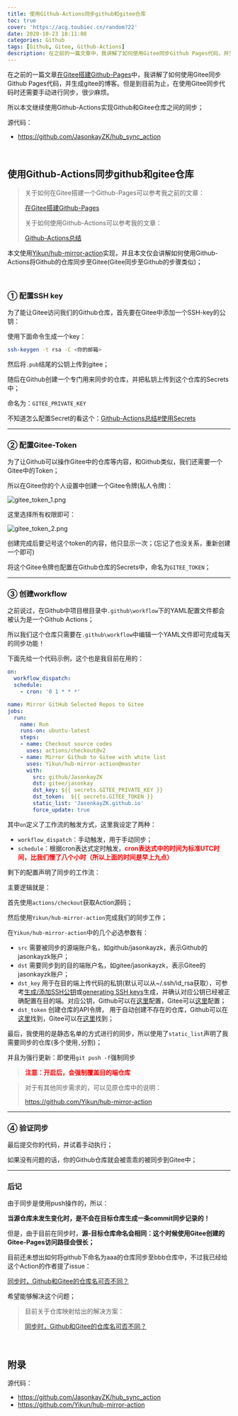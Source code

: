 ```yaml
---
title: 使用Github-Actions同步github和gitee仓库
toc: true
cover: 'https://acg.toubiec.cn/random?22'
date: 2020-10-23 18:11:08
categories: Github
tags: [Github, Gitee, Github-Actions]
description: 在之前的一篇文章中，我讲解了如何使用Gitee同步Github Pages代码，并生成gitee的博客。但是到目前为止，在使用Gitee同步代码时还需要手动进行同步，很少麻烦。所以本文继续使用Github-Actions实现Github和Gitee仓库之间的同步；
---
```


在之前的一篇文章[在Gitee搭建Github-Pages](https://jasonkayzk.github.io/2020/09/18/在Gitee搭建Github-Pages/)中，我讲解了如何使用Gitee同步Github Pages代码，并生成gitee的博客。但是到目前为止，在使用Gitee同步代码时还需要手动进行同步，很少麻烦。

所以本文继续使用Github-Actions实现Github和Gitee仓库之间的同步；

源代码：

-   https://github.com/JasonkayZK/hub_sync_action

<br/>

<!--more-->

## 使用Github-Actions同步github和gitee仓库

>   关于如何在Gitee搭建一个Github-Pages可以参考我之前的文章：
>
>   [在Gitee搭建Github-Pages](https://jasonkayzk.github.io/2020/09/18/在Gitee搭建Github-Pages/)
>
>   关于如何使用Github-Actions可以参考我的文章：
>
>   [Github-Actions总结](https://jasonkayzk.github.io/2020/08/28/Github-Actions总结/)

本文使用[Yikun/hub-mirror-action](https://github.com/Yikun/hub-mirror-action)实现，并且本文仅会讲解如何使用Github-Actions将Github的仓库同步至Gitee(Gitee同步至Github的步骤类似)；

<br/>

### **① 配置SSH key**

为了能让Gitee访问我们的Github仓库，首先要在Gitee中添加一个SSH-key的公钥：

使用下面命令生成一个key：

```bash
ssh-keygen -t rsa -C <你的邮箱>
```

然后将`.pub`结尾的公钥上传到gitee；

随后在Github创建一个专门用来同步的仓库，并把私钥上传到这个仓库的Secrets中；

命名为：`GITEE_PRIVATE_KEY`

不知道怎么配置Secret的看这个：[Github-Actions总结#使用Secrets](https://jasonkayzk.github.io/2020/08/28/Github-Actions总结/#使用Secrets)

****

### **② 配置Gitee-Token**

为了让Github可以操作Gitee中的仓库等内容，和Github类似，我们还需要一个Gitee中的Token；

所以在Gitee你的个人设置中创建一个Gitee令牌(私人令牌)：

![gitee_token_1.png](https://cdn.jsdelivr.net/gh/jasonkayzk/blog_static@master/images/gitee_token_1.png)

这里选择所有权限即可：

![gitee_token_2.png](https://cdn.jsdelivr.net/gh/jasonkayzk/blog_static@master/images/gitee_token_2.png)

创建完成后要记号这个token的内容，他只显示一次；(忘记了也没关系，重新创建一个即可)

将这个Gitee令牌也配置在Github仓库的Secrets中，命名为`GITEE_TOKEN`；

****

### **③ 创建workflow**

之前说过，在Github中项目根目录中`.github\workflow`下的YAML配置文件都会被认为是一个Github Actions；

所以我们这个仓库只需要在`.github\workflow`中编辑一个YAML文件即可完成每天的同步功能！

下面先给一个代码示例，这个也是我目前在用的：

```yaml
on:
  workflow_dispatch:
  schedule:
    - cron: '0 1 * * *'

name: Mirror GitHub Selected Repos to Gitee
jobs:
  run:
    name: Run
    runs-on: ubuntu-latest
    steps:
    - name: Checkout source codes
      uses: actions/checkout@v2
    - name: Mirror Github to Gitee with white list
      uses: Yikun/hub-mirror-action@master
      with:
        src: github/JasonkayZK
        dst: gitee/jasonkay
        dst_key: ${{ secrets.GITEE_PRIVATE_KEY }}
        dst_token:  ${{ secrets.GITEE_TOKEN }}
        static_list: 'JasonkayZK.github.io'
        force_update: true
```

其中`on`定义了工作流的触发方式，这里我设定了两种：

-   `workflow_dispatch`：手动触发，用于手动同步；
-   `schedule`：根据cron表达式定时触发，<font color="#f00">**cron表达式中的时间为标准UTC时间，比我们慢了八个小时（所以上面的时间是早上九点）**</font>

剩下的配置声明了同步的工作流：

主要逻辑就是：

首先使用`actions/checkout`获取Action源码；

然后使用`Yikun/hub-mirror-action`完成我们的同步工作；

在`Yikun/hub-mirror-action`中的几个必选参数有：

-   `src` 需要被同步的源端账户名，如github/jasonkayzk，表示Github的jasonkayzk账户；
-   `dst` 需要同步到的目的端账户名，如gitee/jasonkayzk，表示Gitee的jasonkayzk账户；
-   `dst_key` 用于在目的端上传代码的私钥(默认可以从~/.ssh/id_rsa获取），可参考[生成/添加SSH公钥](https://gitee.com/help/articles/4181)或[generating SSH keys](https://docs.github.com/articles/generating-an-ssh-key/)生成，并确认对应公钥已经被正确配置在目的端。对应公钥，Github可以在[这里](https://github.com/settings/keys)配置，Gitee可以[这里](https://gitee.com/profile/sshkeys)配置；
-   `dst_token` 创建仓库的API令牌， 用于自动创建不存在的仓库，Github可以在[这里](https://github.com/settings/tokens)找到，Gitee可以在[这里](https://gitee.com/profile/personal_access_tokens)找到；

最后，我使用的是静态名单的方式进行的同步，所以使用了`static_list`声明了我需要同步的仓库(多个使用`,`分割)；

并且为强行更新：即使用`git push -f`强制同步

>   <font color="#f00">**注意：开启后，会强制覆盖目的端仓库**</font>

>   对于有其他同步需求的，可以见原仓库中的说明：
>
>   https://github.com/Yikun/hub-mirror-action

****

### **④ 验证同步**

最后提交你的代码，并试着手动执行；

如果没有问题的话，你的Github仓库就会被乖乖的被同步到Gitee中；

****

### **后记**

由于同步是使用push操作的，所以：

**当源仓库未发生变化时，是不会在目标仓库生成一条commit同步记录的！**

但是，由于目前在同步时，**源-目标仓库命名会相同：这个时候使用Gitee创建的Gitee-Pages访问路径会很长；**

目前还未想出如何将github下命名为aaa的仓库同步至bbb仓库中，不过我已经给这个Action的作者提了issue：

[同步时，Github和Gitee的仓库名可否不同？](https://github.com/Yikun/hub-mirror-action/issues/64)

希望能够解决这个问题；

>目前关于仓库映射给出的解决方案：
>
>[同步时，Github和Gitee的仓库名可否不同？](https://github.com/Yikun/hub-mirror-action/issues/64)

<br/>

## 附录

源代码：

-   https://github.com/JasonkayZK/hub_sync_action
-   https://github.com/Yikun/hub-mirror-action

<br/>